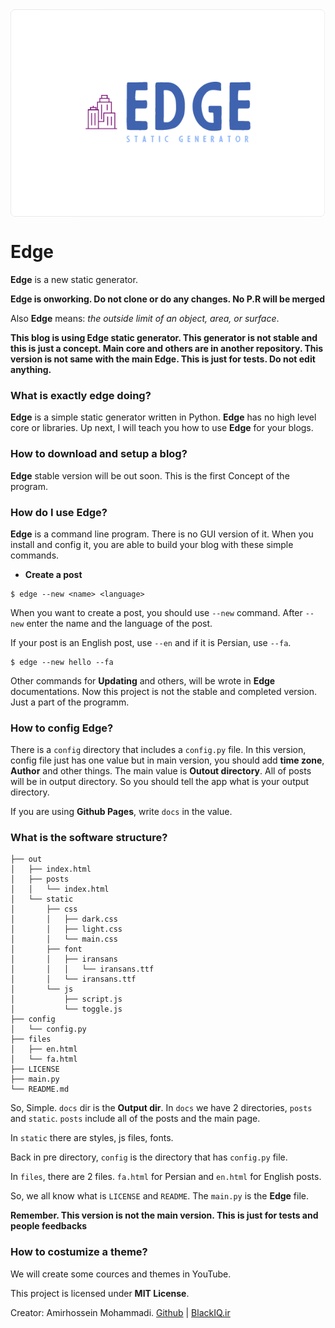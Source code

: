 <div align="center">
  
<img src="images/head.png" align="center">

</div>

# Edge

**Edge** is a new static generator.

**Edge is onworking. Do not clone or do any changes. No P.R will be merged**

Also **Edge** means: *the outside limit of an object, area, or surface*.

**This blog is using Edge static generator. This generator is not stable and this is just a concept. Main core and others are in another repository. This version is not same with the main Edge. This is just for tests. Do not edit anything.**

### What is exactly edge doing?

**Edge** is a simple static generator written in Python. **Edge** has no high level core or libraries. Up next, I will teach you how to use **Edge** for your blogs.

### How to download and setup a blog?

**Edge** stable version will be out soon. This is the first Concept of the program.

### How do I use Edge?

**Edge** is a command line program. There is no GUI version of it. When you install and config it, you are able to build your blog with these simple commands.

- **Create a post**

```shell
$ edge --new <name> <language>
```

When you want to create a post, you should use `--new` command. After `--new` enter the name and the language of the post.

If your post is an English post, use `--en` and if it is Persian, use `--fa`.

```shell
$ edge --new hello --fa
```

Other commands for **Updating** and others, will be wrote in **Edge** documentations. Now this project is not the stable and completed version. Just a part of the programm.

### How to config Edge?

There is a `config` directory that includes a `config.py` file. In this version, config file just has one value but in main version, you should add **time zone**, **Author** and other things. The main value is **Outout directory**. All of posts will be in output directory. So you should tell the app what is your output directory.

If you are using **Github Pages**, write `docs` in the value.

### What is the software structure?

```shell
├── out
│   ├── index.html
│   ├── posts
│   │   └── index.html
│   └── static
│       ├── css
│       │   ├── dark.css
│       │   ├── light.css
│       │   └── main.css
│       ├── font
│       │   ├── iransans
│       │   │   └── iransans.ttf
│       │   └── iransans.ttf
│       └── js
│           ├── script.js
│           └── toggle.js
├── config
│   └── config.py
├── files
│   ├── en.html
│   └── fa.html
├── LICENSE
├── main.py
└── README.md
```

So, Simple. `docs` dir is the **Output dir**. In `docs` we have 2 directories, `posts` and `static`. `posts` include all of the posts and the main page.

In `static` there are styles, js files, fonts.

Back in pre directory, `config` is the directory that has `config.py` file.

In `files`, there are 2 files. `fa.html` for Persian and `en.html` for English posts.

So, we all know what is `LICENSE` and `README`. The `main.py` is the **Edge** file.

**Remember. This version is not the main version. This is just for tests and people feedbacks**

### How to costumize a theme?

We will create some cources and themes in YouTube. 

This project is licensed under **MIT License**.

Creator: Amirhossein Mohammadi. [Github](https://github.com/BlackIQ) | [BlackIQ.ir](https://blackiq.ir)
